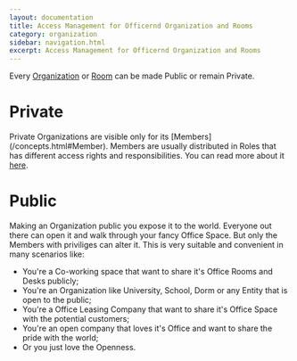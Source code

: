 ```yaml
---
layout: documentation
title: Access Management for Officernd Organization and Rooms
category: organization
sidebar: navigation.html
excerpt: Access Management for Officernd Organization and Rooms
---
```


Every [Organization](/concepts.html#Organization) or [Room](/concepts.html#Room) can be made Public or remain Private. 

# Private
Private Organizations are visible only for its [Members] (/concepts.html#Member). 
Members are usually distributed in Roles that has different access rights and responsibilities. You can read more about it [here](/user-roles.html).

# Public
Making an Organization public you expose it to the world. Everyone out there can open it and walk through your fancy Office Space. But only the Members with priviliges can alter it.
This is very suitable and convenient in many scenarios like:

* You're a Co-working space that want to share it's Office Rooms and Desks publicly;
* You're an Organization like University, School, Dorm or any Entity that is open to the public;
* You're a Office Leasing Company that want to share it's Office Space with the potential customers;
* You're an open company that loves it's Office and want to share the pride with the world;
* Or you just love the Openness.
